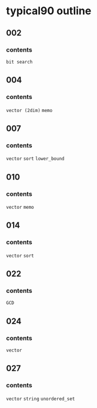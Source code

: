 # typical90 outline

## 002
### contents
`bit search`

## 004
### contents
`vector (2dim)` `memo`

## 007
### contents
`vector` `sort` `lower_bound`

## 010
### contents
`vector` `memo`

## 014
### contents
`vector` `sort`

## 022
### contents
`GCD`

## 024
### contents
`vector`

## 027
### contents
`vector` `string` `unordered_set`

